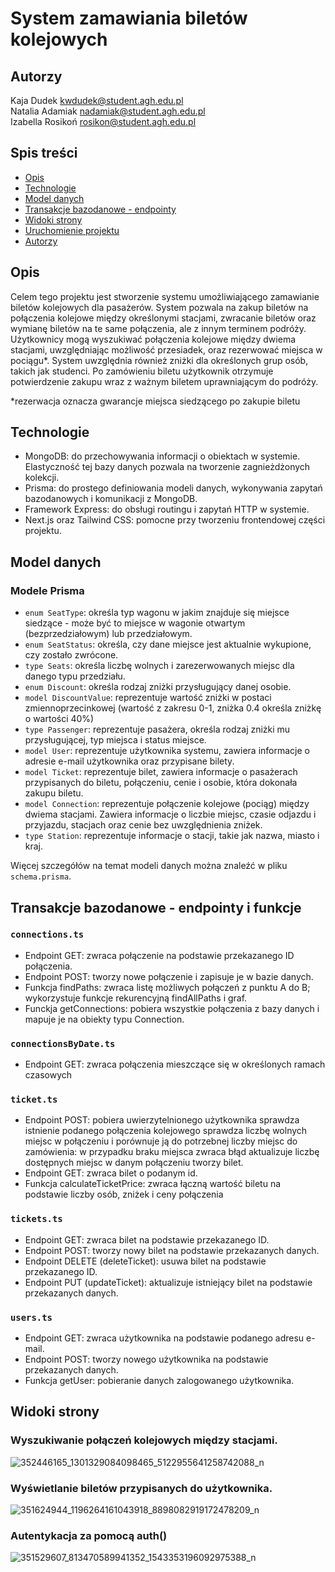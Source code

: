 # System zamawiania biletów kolejowych
## Autorzy

Kaja Dudek kwdudek@student.agh.edu.pl<br />
Natalia Adamiak nadamiak@student.agh.edu.pl<br />
Izabella Rosikoń rosikon@student.agh.edu.pl<br />


## Spis treści
- [Opis](#opis)
- [Technologie](#technologie)
- [Model danych](#model-danych)
- [Transakcje bazodanowe - endpointy](#transakcje-bazodanowe---endpointy)
- [Widoki strony](#widoki-strony)
- [Uruchomienie projektu](#uruchomienie-projektu)
- [Autorzy](#autorzy)

## Opis

Celem tego projektu jest stworzenie systemu umożliwiającego zamawianie biletów kolejowych dla pasażerów. System pozwala na zakup biletów na połączenia kolejowe między określonymi stacjami, zwracanie biletów oraz wymianę biletów na te same połączenia, ale z innym terminem podróży. Użytkownicy mogą wyszukiwać połączenia kolejowe między dwiema stacjami, uwzględniając możliwość przesiadek, oraz rezerwować miejsca w pociągu*. System uwzględnia również zniżki dla określonych grup osób, takich jak studenci. Po zamówieniu biletu użytkownik otrzymuje potwierdzenie zakupu wraz z ważnym biletem uprawniającym do podróży.

*rezerwacja oznacza gwarancje miejsca siedzącego po zakupie biletu

## Technologie

- MongoDB: do przechowywania informacji o obiektach w systemie. Elastyczność tej bazy danych pozwala na tworzenie zagnieżdżonych kolekcji.
- Prisma: do prostego definiowania modeli danych, wykonywania zapytań bazodanowych i komunikacji z MongoDB.
- Framework Express: do obsługi routingu i zapytań HTTP w systemie.
- Next.js oraz Tailwind CSS: pomocne przy tworzeniu frontendowej części projektu.

## Model danych

### Modele Prisma

- `enum SeatType`: określa typ wagonu w jakim znajduje się miejsce siedzące - może być to miejsce w wagonie otwartym (bezprzedziałowym) lub przedziałowym.
- `enum SeatStatus`: określa, czy dane miejsce jest aktualnie wykupione, czy zostało zwrócone.
- `type Seats`: określa liczbę wolnych i zarezerwowanych miejsc dla danego typu przedziału.
- `enum Discount`: określa rodzaj zniżki przysługujący danej osobie.
- `model DiscountValue`: reprezentuje wartość zniżki w postaci zmiennoprzecinkowej (wartość z zakresu 0-1, zniżka 0.4 określa zniżkę o wartości 40%)
- `type Passenger`: reprezentuje pasażera, określa rodzaj zniżki mu przysługującej, typ miejsca i status miejsce. 
- `model User`: reprezentuje użytkownika systemu, zawiera informacje o adresie e-mail użytkownika oraz przypisane bilety.
- `model Ticket`: reprezentuje bilet, zawiera informacje o pasażerach przypisanych do biletu, połączeniu, cenie i osobie, która dokonała zakupu biletu.
- `model Connection`: reprezentuje połączenie kolejowe (pociąg) między dwiema stacjami. Zawiera informacje o liczbie miejsc, czasie odjazdu i przyjazdu, stacjach oraz cenie bez uwzględnienia zniżek.
- `type Station`: reprezentuje informacje o stacji, takie jak nazwa, miasto i kraj.

Więcej szczegółów na temat modeli danych można znaleźć w pliku `schema.prisma`.

## Transakcje bazodanowe - endpointy i funkcje

### `connections.ts`

- Endpoint GET: zwraca połączenie na podstawie przekazanego ID połączenia.
- Endpoint POST: tworzy nowe połączenie i zapisuje je w bazie danych.
- Funkcja findPaths: zwraca listę możliwych połączeń z punktu A do B; wykorzystuje funkcje rekurencyjną findAllPaths i graf.
- Funckja getConnections: pobiera wszystkie połączenia z bazy danych i mapuje je na obiekty typu Connection.
### `connectionsByDate.ts`

- Endpoint GET: zwraca połączenia mieszczące się w określonych ramach czasowych

### `ticket.ts`

- Endpoint POST:
    pobiera uwierzytelnionego użytkownika
    sprawdza istnienie podanego połączenia kolejowego
    sprawdza liczbę wolnych miejsc w połączeniu i porównuje ją do potrzebnej liczby miejsc do zamówienia: w przypadku braku miejsca zwraca błąd
    aktualizuje liczbę dostępnych miejsc w danym połączeniu
    tworzy bilet.
- Endpoint GET: zwraca bilet o podanym id.
- Funkcja calculateTicketPrice: zwraca łączną wartość biletu na podstawie liczby osób, zniżek i ceny  połączenia

### `tickets.ts`

- Endpoint GET: zwraca bilet na podstawie przekazanego ID.
- Endpoint POST: tworzy nowy bilet na podstawie przekazanych danych.
- Endpoint DELETE (deleteTicket): usuwa bilet na podstawie przekazanego ID.
- Endpoint PUT (updateTicket): aktualizuje istniejący bilet na podstawie przekazanych danych.

### `users.ts`

- Endpoint GET: zwraca użytkownika na podstawie podanego adresu e-mail.
- Endpoint POST: tworzy nowego użytkownika na podstawie przekazanych danych.
- Funkcja getUser: pobieranie danych zalogowanego użytkownika.

## Widoki strony

### Wyszukiwanie połączeń kolejowych między stacjami.
![352446165_1301329084098465_5122955641258742088_n](https://github.com/kajadudek/AGH-Databases/assets/72348810/034496b8-2fa7-418e-b07f-b2c1a9cd4358)

### Wyświetlanie biletów przypisanych do użytkownika.
![351624944_1196264161043918_8898082919172478209_n](https://github.com/kajadudek/AGH-Databases/assets/72348810/032e4c1f-7a14-4404-89c9-ba59d8dab6d4)

### Autentykacja za pomocą auth()
![351529607_813470589941352_1543353196092975388_n](https://github.com/kajadudek/AGH-Databases/assets/72348810/8ded3e0a-7f1b-486d-a996-4a9dfa589e60)




